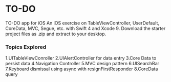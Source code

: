 # TO-DO
TO-DO app for iOS An iOS exercise on TableViewController, UserDefault, CoreData, MVC, Segue, etc. with Swift 4 and Xcode 9.
Download the starter project files as .zip and extract to your desktop.

### Topics Explored

1.UITableViewConroller
2.UIAlertController for data entry
3.Core Data to persist data
4.Navigation Controller
5.MVC design pattern
6.UISearchBar
7.Keyboard dismissal using async with resignFirstResponder
8.CoreData query
